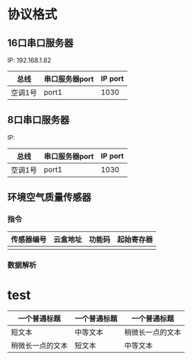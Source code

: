 # 协议格式

## 16口串口服务器
IP: 192.168.1.82

| 总线 | 串口服务器port | IP port |
|------|------|------|
| 空调1号 | port1 | 1030|

## 8口串口服务器
IP: 

| 总线 | 串口服务器port | IP port |
|------|------|------|
| 空调1号 | port1 | 1030|


## 环境空气质量传感器

### 指令
| 传感器编号 | 云盒地址 | 功能码 | 起始寄存器 |
|------|------|------|------|
||||

### 数据解析



# test
| 一个普通标题 | 一个普通标题 | 一个普通标题 |
| ------ | ------ | ------ |
| 短文本 | 中等文本 | 稍微长一点的文本 |
| 稍微长一点的文本 | 短文本 | 中等文本 |